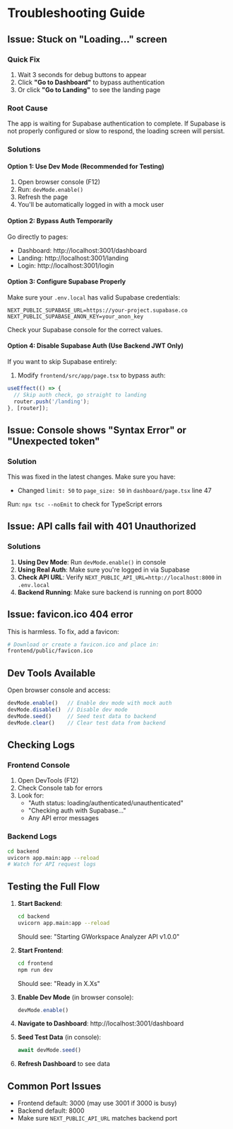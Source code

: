 # Troubleshooting Guide

## Issue: Stuck on "Loading..." screen

### Quick Fix
1. Wait 3 seconds for debug buttons to appear
2. Click **"Go to Dashboard"** to bypass authentication
3. Or click **"Go to Landing"** to see the landing page

### Root Cause
The app is waiting for Supabase authentication to complete. If Supabase is not properly configured or slow to respond, the loading screen will persist.

### Solutions

#### Option 1: Use Dev Mode (Recommended for Testing)
1. Open browser console (F12)
2. Run: `devMode.enable()`
3. Refresh the page
4. You'll be automatically logged in with a mock user

#### Option 2: Bypass Auth Temporarily
Go directly to pages:
- Dashboard: http://localhost:3001/dashboard
- Landing: http://localhost:3001/landing
- Login: http://localhost:3001/login

#### Option 3: Configure Supabase Properly
Make sure your `.env.local` has valid Supabase credentials:
```env
NEXT_PUBLIC_SUPABASE_URL=https://your-project.supabase.co
NEXT_PUBLIC_SUPABASE_ANON_KEY=your_anon_key
```

Check your Supabase console for the correct values.

#### Option 4: Disable Supabase Auth (Use Backend JWT Only)
If you want to skip Supabase entirely:

1. Modify `frontend/src/app/page.tsx` to bypass auth:
```typescript
useEffect(() => {
  // Skip auth check, go straight to landing
  router.push('/landing');
}, [router]);
```

## Issue: Console shows "Syntax Error" or "Unexpected token"

### Solution
This was fixed in the latest changes. Make sure you have:
- Changed `limit: 50` to `page_size: 50` in `dashboard/page.tsx` line 47

Run: `npx tsc --noEmit` to check for TypeScript errors

## Issue: API calls fail with 401 Unauthorized

### Solutions

1. **Using Dev Mode**: Run `devMode.enable()` in console
2. **Using Real Auth**: Make sure you're logged in via Supabase
3. **Check API URL**: Verify `NEXT_PUBLIC_API_URL=http://localhost:8000` in `.env.local`
4. **Backend Running**: Make sure backend is running on port 8000

## Issue: favicon.ico 404 error

This is harmless. To fix, add a favicon:
```bash
# Download or create a favicon.ico and place in:
frontend/public/favicon.ico
```

## Dev Tools Available

Open browser console and access:
```javascript
devMode.enable()   // Enable dev mode with mock auth
devMode.disable()  // Disable dev mode
devMode.seed()     // Seed test data to backend
devMode.clear()    // Clear test data from backend
```

## Checking Logs

### Frontend Console
1. Open DevTools (F12)
2. Check Console tab for errors
3. Look for:
   - "Auth status: loading/authenticated/unauthenticated"
   - "Checking auth with Supabase..."
   - Any API error messages

### Backend Logs
```bash
cd backend
uvicorn app.main:app --reload
# Watch for API request logs
```

## Testing the Full Flow

1. **Start Backend**:
   ```bash
   cd backend
   uvicorn app.main:app --reload
   ```
   Should see: "Starting GWorkspace Analyzer API v1.0.0"

2. **Start Frontend**:
   ```bash
   cd frontend
   npm run dev
   ```
   Should see: "Ready in X.Xs"

3. **Enable Dev Mode** (in browser console):
   ```javascript
   devMode.enable()
   ```

4. **Navigate to Dashboard**:
   http://localhost:3001/dashboard

5. **Seed Test Data** (in console):
   ```javascript
   await devMode.seed()
   ```

6. **Refresh Dashboard** to see data

## Common Port Issues

- Frontend default: 3000 (may use 3001 if 3000 is busy)
- Backend default: 8000
- Make sure `NEXT_PUBLIC_API_URL` matches backend port
